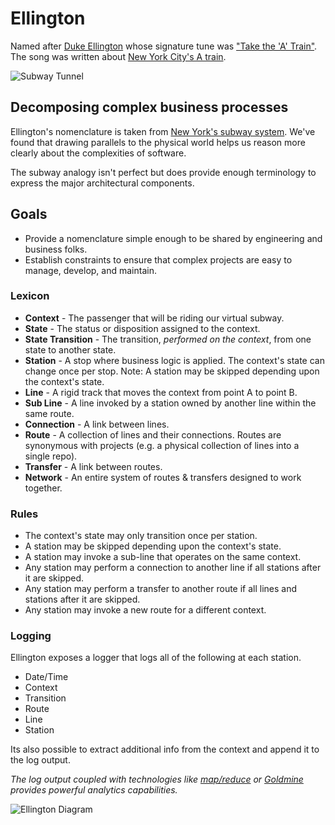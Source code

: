 # Ellington

Named after [Duke Ellington](http://www.dukeellington.com/) whose signature tune was ["Take the 'A' Train"](http://en.wikipedia.org/wiki/Take_the_%22A%22_Train).
The song was written about [New York City's A train](http://en.wikipedia.org/wiki/A_%28New_York_City_Subway_service%29).

![Subway Tunnel](https://raw.github.com/hopsoft/ellington/master/doc/tunnel.jpg)

## Decomposing complex business processes

Ellington's nomenclature is taken from [New York's subway system](http://en.wikipedia.org/wiki/New_York_City_Subway).
We've found that drawing parallels to the physical world helps us reason 
more clearly about the complexities of software.

The subway analogy isn't perfect but does provide enough terminology to express the major architectural components.

## Goals

- Provide a nomenclature simple enough to be shared by engineering and business folks.
- Establish constraints to ensure that complex projects are easy to manage, develop, and maintain.

### Lexicon

- **Context** - The passenger that will be riding our virtual subway.
- **State** - The status or disposition assigned to the context.
- **State Transition** - The transition, *performed on the context*, from one state to another state.
- **Station** - A stop where business logic is applied. 
                The context's state can change once per stop.
                Note: A station may be skipped depending upon the context's state.
- **Line** - A rigid track that moves the context from point A to point B.
- **Sub Line** - A line invoked by a station owned by another line within the same route.
- **Connection** - A link between lines.
- **Route** - A collection of lines and their connections.
              Routes are synonymous with projects 
              (e.g. a physical collection of lines into a single repo).
- **Transfer** - A link between routes.
- **Network** - An entire system of routes & transfers designed to work together.

### Rules

- The context's state may only transition once per station.
- A station may be skipped depending upon the context's state. 
- A station may invoke a sub-line that operates on the same context.
- Any station may perform a connection to another line if all stations after it are skipped.
- Any station may perform a transfer to another route if all lines and stations after it are skipped.
- Any station may invoke a new route for a different context.

### Logging

Ellington exposes a logger that logs all of the following at each station.

- Date/Time
- Context
- Transition
- Route
- Line
- Station

Its also possible to extract additional info from the context and append it to the log output.

*The log output coupled with technologies like [map/reduce](http://en.wikipedia.org/wiki/MapReduce) 
or [Goldmine](https://github.com/hopsoft/goldmine) provides powerful analytics capabilities.*

![Ellington Diagram](https://raw.github.com/hopsoft/ellington/master/doc/diagram.png)
